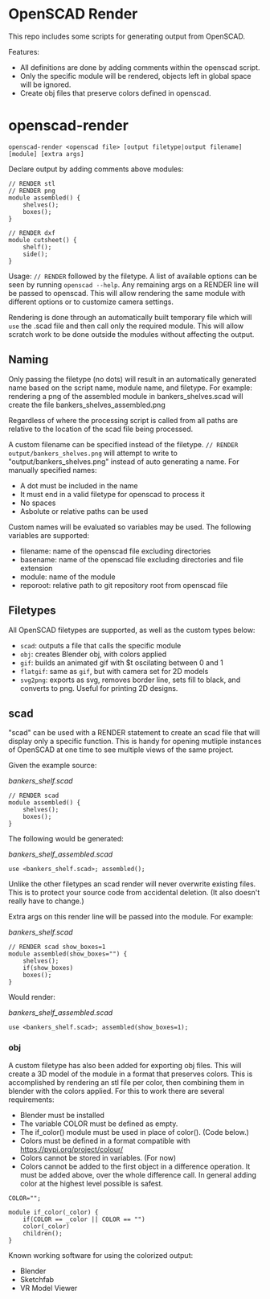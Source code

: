 # OpenSCAD Render

This repo includes some scripts for generating output from OpenSCAD.

Features:
* All definitions are done by adding comments within the openscad script.
* Only the specific module will be rendered, objects left in global space will be ignored.
* Create obj files that preserve colors defined in openscad.

# openscad-render

```
openscad-render <openscad file> [output filetype|output filename] [module] [extra args]
```

Declare output by adding comments above modules:

```
// RENDER stl 
// RENDER png 
module assembled() {
    shelves();
    boxes();
}

// RENDER dxf
module cutsheet() {
    shelf();
    side();
}
```

Usage: `// RENDER` followed by the filetype. A list of available options can be seen by running `openscad --help`.  Any remaining args on a RENDER line will be passed to openscad.  This will allow rendering the same module with different options or to customize camera settings.

Rendering is done through an automatically built temporary file which will `use` the .scad file and then call only the required module.  This will allow scratch work to be done outside the modules without affecting the output.

## Naming

Only passing the filetype (no dots) will result in an automatically generated name based on the script name, module name, and filetype.  For example: rendering a png of the assembled module in bankers_shelves.scad will create the file bankers_shelves_assembled.png 

Regardless of where the processing script is called from all paths are relative to the location of the scad file being processed.

A custom filename can be specified instead of the filetype.  `// RENDER output/bankers_shelves.png` will attempt to write to "output/bankers_shelves.png" instead of auto generating a name.  For manually specified names:
* A dot must be included in the name
* It must end in a valid filetype for openscad to process it
* No spaces
* Asbolute or relative paths can be used

Custom names will be evaluated so variables may be used.  The following variables are supported:
* filename: name of the openscad file excluding directories
* basename: name of the openscad file excluding directories and file extension
* module: name of the module
* reporoot: relative path to git repository root from openscad file

## Filetypes

All OpenSCAD filetypes are supported, as well as the custom types below:

* `scad`: outputs a file that calls the specific module
* `obj`: creates Blender obj, with colors applied
* `gif`: builds an animated gif with $t oscilating between 0 and 1
* `flatgif`: same as `gif`, but with camera set for 2D models  
* `svg2png`: exports as svg, removes border line, sets fill to black, and converts to png. Useful for printing 2D designs.

## scad 

"scad" can be used with a RENDER statement to create an scad file that will display only a specific function.  This is handy for opening mutliple instances of OpenSCAD at one time to see multiple views of the same project.

Given the example source:

_bankers_shelf.scad_
```
// RENDER scad
module assembled() {
    shelves();
    boxes();
}
```

The following would be generated:

_bankers_shelf_assembled.scad_
```
use <bankers_shelf.scad>; assembled();
```

Unlike the other filetypes an scad render will never overwrite existing files.  This is to protect your source code from accidental deletion. (It also doesn't really have to change.)

Extra args on this render line will be passed into the module.  For example:

_bankers_shelf.scad_
```
// RENDER scad show_boxes=1
module assembled(show_boxes="") {
    shelves();
    if(show_boxes)
    boxes();
}
```

Would render:

_bankers_shelf_assembled.scad_
```
use <bankers_shelf.scad>; assembled(show_boxes=1);
```

### obj

A custom filetype has also been added for exporting obj files.  This will create a 3D model of the module in a format that preserves colors.  This is accomplished by rendering an stl file per color, then combining them in blender with the colors applied.  For this to work there are several requirements:

* Blender must be installed
* The variable COLOR must be defined as empty.
* The if_color() module must be used in place of color().  (Code below.)
* Colors must be defined in a format compatible with https://pypi.org/project/colour/
* Colors cannot be stored in variables. (For now)
* Colors cannot be added to the first object in a difference operation.  It must be added above, over the whole difference call.  In general adding color at the highest level possible is safest.

```
COLOR="";

module if_color(_color) {
    if(COLOR == _color || COLOR == "")
    color(_color)
    children();
}
```

Known working software for using the colorized output:
* Blender
* Sketchfab
* VR Model Viewer
